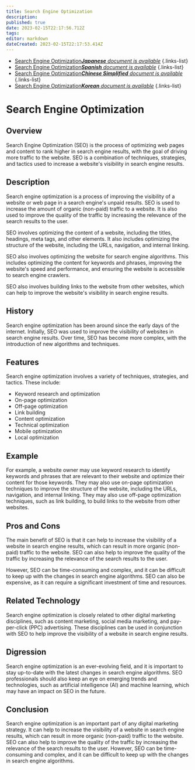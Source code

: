 ```yaml
---
title: Search Engine Optimization
description: 
published: true
date: 2023-02-15T22:17:56.712Z
tags: 
editor: markdown
dateCreated: 2023-02-15T22:17:53.414Z
---
```


- [Search Engine Optimization***Japanese** document is available*](/ja/Knowledge-base/Dictionary/search-engine-optimization)
{.links-list}
- [Search Engine Optimization***Spanish** document is available*](/es/Knowledge-base/Dictionary/search-engine-optimization)
{.links-list}
- [Search Engine Optimization***Chinese Simplified** document is available*](/zh/Knowledge-base/Dictionary/search-engine-optimization)
{.links-list}
- [Search Engine Optimization***Korean** document is available*](/ko/Knowledge-base/Dictionary/search-engine-optimization)
{.links-list}


# Search Engine Optimization

## Overview
Search Engine Optimization (SEO) is the process of optimizing web pages and content to rank higher in search engine results, with the goal of driving more traffic to the website. SEO is a combination of techniques, strategies, and tactics used to increase a website's visibility in search engine results.

## Description
Search engine optimization is a process of improving the visibility of a website or web page in a search engine's unpaid results. SEO is used to increase the amount of organic (non-paid) traffic to a website. It is also used to improve the quality of the traffic by increasing the relevance of the search results to the user.

SEO involves optimizing the content of a website, including the titles, headings, meta tags, and other elements. It also includes optimizing the structure of the website, including the URLs, navigation, and internal linking.

SEO also involves optimizing the website for search engine algorithms. This includes optimizing the content for keywords and phrases, improving the website's speed and performance, and ensuring the website is accessible to search engine crawlers.

SEO also involves building links to the website from other websites, which can help to improve the website's visibility in search engine results.

## History
Search engine optimization has been around since the early days of the internet. Initially, SEO was used to improve the visibility of websites in search engine results. Over time, SEO has become more complex, with the introduction of new algorithms and techniques.

## Features
Search engine optimization involves a variety of techniques, strategies, and tactics. These include:

- Keyword research and optimization
- On-page optimization
- Off-page optimization
- Link building
- Content optimization
- Technical optimization
- Mobile optimization
- Local optimization

## Example
For example, a website owner may use keyword research to identify keywords and phrases that are relevant to their website and optimize their content for those keywords. They may also use on-page optimization techniques to improve the structure of the website, including the URLs, navigation, and internal linking. They may also use off-page optimization techniques, such as link building, to build links to the website from other websites.

## Pros and Cons
The main benefit of SEO is that it can help to increase the visibility of a website in search engine results, which can result in more organic (non-paid) traffic to the website. SEO can also help to improve the quality of the traffic by increasing the relevance of the search results to the user.

However, SEO can be time-consuming and complex, and it can be difficult to keep up with the changes in search engine algorithms. SEO can also be expensive, as it can require a significant investment of time and resources.

## Related Technology
Search engine optimization is closely related to other digital marketing disciplines, such as content marketing, social media marketing, and pay-per-click (PPC) advertising. These disciplines can be used in conjunction with SEO to help improve the visibility of a website in search engine results.

## Digression
Search engine optimization is an ever-evolving field, and it is important to stay up-to-date with the latest changes in search engine algorithms. SEO professionals should also keep an eye on emerging trends and technologies, such as artificial intelligence (AI) and machine learning, which may have an impact on SEO in the future.

## Conclusion
Search engine optimization is an important part of any digital marketing strategy. It can help to increase the visibility of a website in search engine results, which can result in more organic (non-paid) traffic to the website. SEO can also help to improve the quality of the traffic by increasing the relevance of the search results to the user. However, SEO can be time-consuming and complex, and it can be difficult to keep up with the changes in search engine algorithms.